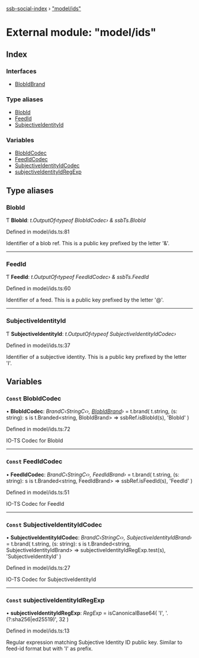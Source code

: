 [ssb-social-index](../README.md) › ["model/ids"](_model_ids_.md)

# External module: "model/ids"

## Index

### Interfaces

* [BlobIdBrand](../interfaces/_model_ids_.blobidbrand.md)

### Type aliases

* [BlobId](_model_ids_.md#blobid)
* [FeedId](_model_ids_.md#feedid)
* [SubjectiveIdentityId](_model_ids_.md#subjectiveidentityid)

### Variables

* [BlobIdCodec](_model_ids_.md#const-blobidcodec)
* [FeedIdCodec](_model_ids_.md#const-feedidcodec)
* [SubjectiveIdentityIdCodec](_model_ids_.md#const-subjectiveidentityidcodec)
* [subjectiveIdentityIdRegExp](_model_ids_.md#const-subjectiveidentityidregexp)

## Type aliases

###  BlobId

Ƭ **BlobId**: *t.OutputOf‹typeof BlobIdCodec› & ssbTs.BlobId*

Defined in model/ids.ts:81

Identifier of a blob ref.  This is a public key prefixed by the letter '&'.

___

###  FeedId

Ƭ **FeedId**: *t.OutputOf‹typeof FeedIdCodec› & ssbTs.FeedId*

Defined in model/ids.ts:60

Identifier of a feed.  This is a public key prefixed by the letter '@'.

___

###  SubjectiveIdentityId

Ƭ **SubjectiveIdentityId**: *t.OutputOf‹typeof SubjectiveIdentityIdCodec›*

Defined in model/ids.ts:37

Identifier of a subjective identity.  This is a public key prefixed by the letter 'I'.

## Variables

### `Const` BlobIdCodec

• **BlobIdCodec**: *BrandC‹StringC‹›, [BlobIdBrand](../interfaces/_model_ids_.blobidbrand.md)›* = t.brand(
    t.string,
    (s: string): s is t.Branded<string, BlobIdBrand> => ssbRef.isBlobId(s),
    'BlobId'
)

Defined in model/ids.ts:72

IO-TS Codec for BlobId

___

### `Const` FeedIdCodec

• **FeedIdCodec**: *BrandC‹StringC‹›, FeedIdBrand›* = t.brand(
    t.string,
    (s: string): s is t.Branded<string, FeedIdBrand> => ssbRef.isFeedId(s),
    'FeedId'
)

Defined in model/ids.ts:51

IO-TS Codec for FeedId

___

### `Const` SubjectiveIdentityIdCodec

• **SubjectiveIdentityIdCodec**: *BrandC‹StringC‹›, SubjectiveIdentityIdBrand›* = t.brand(
    t.string,
    (s: string): s is t.Branded<string, SubjectiveIdentityIdBrand> =>
        subjectiveIdentityIdRegExp.test(s),
    'SubjectiveIdentityId'
)

Defined in model/ids.ts:27

IO-TS Codec for SubjectiveIdentityId

___

### `Const` subjectiveIdentityIdRegExp

• **subjectiveIdentityIdRegExp**: *RegExp* = isCanonicalBase64(
    'I',
    '.(?:sha256|ed25519)',
    32
)

Defined in model/ids.ts:13

Regular expression matching Subjective Identity ID public key.  Similar to feed-id format but with 'I' as prefix.
